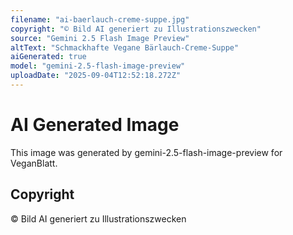 ```yaml
---
filename: "ai-baerlauch-creme-suppe.jpg"
copyright: "© Bild AI generiert zu Illustrationszwecken"
source: "Gemini 2.5 Flash Image Preview"
altText: "Schmackhafte Vegane Bärlauch-Creme-Suppe"
aiGenerated: true
model: "gemini-2.5-flash-image-preview"
uploadDate: "2025-09-04T12:52:18.272Z"
---
```


# AI Generated Image

This image was generated by gemini-2.5-flash-image-preview for VeganBlatt.

## Copyright
© Bild AI generiert zu Illustrationszwecken

